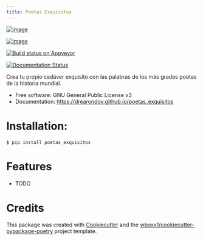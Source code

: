 ```yaml
---
title: Poetas Exquisitos
---
```


[![image](https://img.shields.io/pypi/v/poetas_exquisitos.svg)](https://pypi.python.org/pypi/poetas_exquisitos)

[![image](https://img.shields.io/travis/drearondov/poetas_exquisitos.svg)](https://travis-ci.org/drearondov/poetas_exquisitos)

[![Build status on Appveyor](https://ci.appveyor.com/api/projects/status/drearondov/branch/master?svg=true)](https://ci.appveyor.com/project/drearondov/poetas_exquisitos/branch/master)

[![Documentation Status](https://readthedocs.org/projects/poetas-exquisitos/badge/?version=latest)](https://poetas-exquisitos.readthedocs.io/en/latest/?badge=latest)

Crea tu propio cadáver exquisito con las palabras de los más grades
poetas de la historia mundial.

-   Free software: GNU General Public License v3
-   Documentation: <https://drearondov.github.io/poetas_exquisitos>

# Installation:

``` console
$ pip install poetas_exquisitos
```

# Features

-   TODO

# Credits

This package was created with
[Cookiecutter](https://github.com/audreyr/cookiecutter) and the
[wboxx1/cookiecutter-pypackage-poetry](https://github.com/wboxx1/cookiecutter-pypackage-poetry)
project template.
